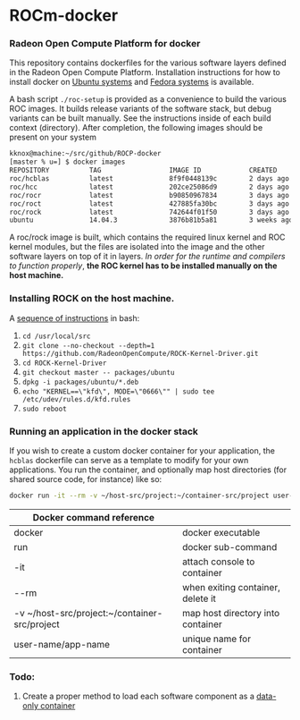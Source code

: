 # ROCm-docker
### Radeon Open Compute Platform for docker
This repository contains dockerfiles for the various software layers defined in the Radeon Open Compute Platform.  Installation instructions for how to install docker on [Ubuntu systems](https://docs.docker.com/v1.8/installation/ubuntulinux/) and [Fedora systems](https://docs.docker.com/v1.8/installation/fedora/) is available.

A bash script `./roc-setup` is provided as a convenience to build the various ROC images.  It builds release variants of the software stack, but debug variants can be built manually.  See the instructions inside of each build context (directory).  After completion, the following images should be present on your system

```bash
kknox@machine:~/src/github/ROCP-docker
[master % u=] $ docker images
REPOSITORY          TAG                 IMAGE ID            CREATED             SIZE
roc/hcblas          latest              8f9f0448139c        2 days ago          2.435 GB
roc/hcc             latest              202ce25086d9        2 days ago          2.43 GB
roc/rocr            latest              b90850967834        3 days ago          1.009 GB
roc/roct            latest              427885fa30bc        3 days ago          933.5 MB
roc/rock            latest              742644f01f50        3 days ago          819.1 MB
ubuntu              14.04.3             3876b81b5a81        3 weeks ago         187.9 MB
```

A roc/rock image is built, which contains the required linux kernel and ROC kernel modules, but the files are isolated into the image and the other software layers on top of it in layers.  *In order for the runtime and compilers to function properly*, **the ROC kernel has to be installed manually on the host machine.**

### Installing ROCK on the host machine.
A [sequence of instructions](https://github.com/RadeonOpenCompute/ROCK-Kernel-Driver#installing-and-configuring-the-kernel) in bash:

1.  `cd /usr/local/src`
2.  `git clone --no-checkout --depth=1 https://github.com/RadeonOpenCompute/ROCK-Kernel-Driver.git`
3.  `cd ROCK-Kernel-Driver`
4.  `git checkout master -- packages/ubuntu`
5.  `dpkg -i packages/ubuntu/*.deb`
6.  `echo "KERNEL==\"kfd\", MODE=\"0666\"" | sudo tee /etc/udev/rules.d/kfd.rules`
7.  `sudo reboot`

### Running an application in the docker stack

If you wish to create a custom docker container for your application, the `hcblas` dockerfile can serve as a template to modify for your own applications.  You run the container, and optionally map host directories (for shared source code, for instance) like so:

```bash
docker run -it --rm -v ~/host-src/project:~/container-src/project user-name/app-name
```

| Docker command reference | |
|-----|-----|
| docker | docker executable|
| run | docker sub-command |
| -it | attach console to container |
| --rm | when exiting container, delete it |
| -v ~/host-src/project:~/container-src/project | map host directory into container |
| user-name/app-name | unique name for container |

### Todo:
1.  Create a proper method to load each software component as a [data-only container](https://docs.docker.com/engine/userguide/containers/dockervolumes/#mount-a-host-directory-as-a-data-volume)
